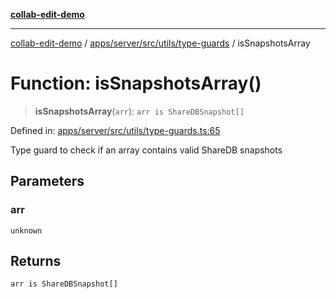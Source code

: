 [**collab-edit-demo**](../../../../../../README.md)

***

[collab-edit-demo](../../../../../../README.md) / [apps/server/src/utils/type-guards](../README.md) / isSnapshotsArray

# Function: isSnapshotsArray()

> **isSnapshotsArray**(`arr`): `arr is ShareDBSnapshot[]`

Defined in: [apps/server/src/utils/type-guards.ts:65](https://github.com/austyle-io/pub-sub-demo/blob/facd25f09850fc4e78e94ce267c52e173d869933/apps/server/src/utils/type-guards.ts#L65)

Type guard to check if an array contains valid ShareDB snapshots

## Parameters

### arr

`unknown`

## Returns

`arr is ShareDBSnapshot[]`
